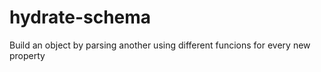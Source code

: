 # hydrate-schema
Build an object by parsing another using different funcions for every new property
